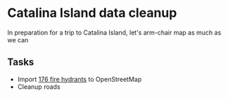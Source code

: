 # Catalina Island data cleanup
In preparation for a trip to Catalina Island, let's arm-chair map as much as we can

## Tasks
- Import [176 fire hydrants](https://github.com/socal-osm/catalina-cleanup/blob/master/data/fire-hydrants.geojson) to OpenStreetMap
- Cleanup roads
